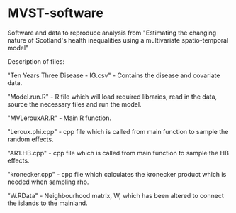 # MVST-software
Software and data to reproduce analysis from "Estimating the changing nature of Scotland's health inequalities using a multivariate spatio-temporal model"

Description of files:

"Ten Years Three Disease - IG.csv" - Contains the disease and covariate data. 

"Model.run.R" - R file which will load required libraries, read in the data, source the necessary files and run the model.

"MVLerouxAR.R" - Main R function.

"Leroux.phi.cpp" - cpp file which is called from main function to sample the random effects.

"AR1.HB.cpp" - cpp file which is called from main function to sample the HB effects.

"kronecker.cpp" - cpp file which calculates the kronecker product which is needed when sampling rho.

"W.RData" - Neighbourhood matrix, W, which has been altered to connect the islands to the mainland.
